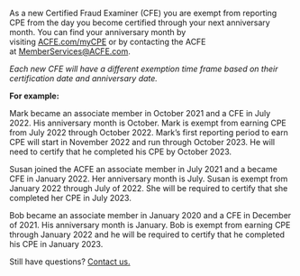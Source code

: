As a new Certified Fraud Examiner (CFE) you are exempt from reporting CPE from the day you become certified through your next anniversary month. You can find your anniversary month by visiting [ACFE.com/myCPE](https://www.acfe.com/cfe-credential/continuing-professional-education-cpe-requirements/~/link.aspx?_id=9A14CFACCA7D44FD815D8DFBCE05CA0C&_z=z) or by contacting the ACFE at [MemberServices@ACFE.com](mailto:memberservices@acfe.com?subject=CPE%20Compliance%20Question).   
  
_Each new CFE will have a different exemption time frame based on their certification date and anniversary date._  
  

**For example:**

Mark became an associate member in October 2021 and a CFE in July 2022. His anniversary month is October. Mark is exempt from earning CPE from July 2022 through October 2022. Mark’s first reporting period to earn CPE will start in November 2022 and run through October 2023. He will need to certify that he completed his CPE by October 2023.

Susan joined the ACFE an associate member in July 2021 and a became CFE in January 2022. Her anniversary month is July. Susan is exempt from January 2022 through July of 2022. She will be required to certify that she completed her CPE in July 2023.

Bob became an associate member in January 2020 and a CFE in December of 2021. His anniversary month is January. Bob is exempt from earning CPE through January 2022 and he will be required to certify that he completed his CPE in January 2023.

Still have questions? [Contact us.](https://www.acfe.com/cfe-credential/continuing-professional-education-cpe-requirements/~/link.aspx?_id=C45AC53F2F5645DFB855ED5A7006BA05&_z=z)
